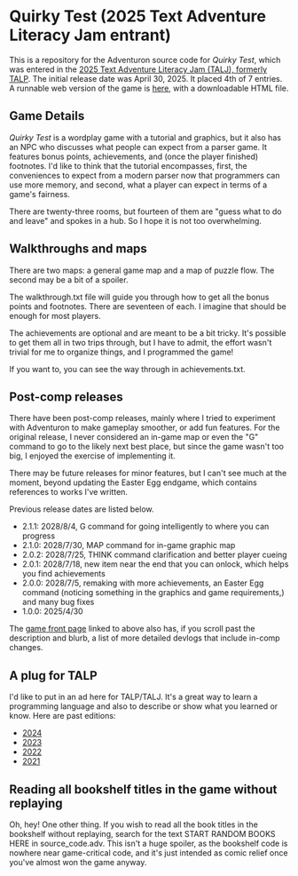 # Quirky Test (2025 Text Adventure Literacy Jam entrant)

This is a repository for the Adventuron source code for *Quirky Test*, which was entered in the [2025 Text Adventure Literacy Jam (TALJ), formerly TALP](https://itch.io/jam/talp2025). The initial release date was April 30, 2025. It placed 4th of 7 entries. A runnable web version of the game is [here](https://andrewschultz.itch.io/quirky-test), with a downloadable HTML file.

## Game Details

*Quirky Test* is a wordplay game with a tutorial and graphics, but it also has an NPC who discusses what people can expect from a parser game. It features bonus points, achievements, and (once the player finished) footnotes. I'd like to think that the tutorial encompasses, first, the conveniences to expect from a modern parser now that programmers can use more memory, and second, what a player can expect in terms of a game's fairness.

There are twenty-three rooms, but fourteen of them are "guess what to do and leave" and spokes in a hub. So I hope it is not too overwhelming.

## Walkthroughs and maps

There are two maps: a general game map and a map of puzzle flow. The second may be a bit of a spoiler.

The walkthrough.txt file will guide you through how to get all the bonus points and footnotes. There are seventeen of each. I imagine that should be enough for most players.

The achievements are optional and are meant to be a bit tricky. It's possible to get them all in two trips through, but I have to admit, the effort wasn't trivial for me to organize things, and I programmed the game!

If you want to, you can see the way through in achievements.txt.

## Post-comp releases

There have been post-comp releases, mainly where I tried to experiment with Adventuron to make gameplay smoother, or add fun features. For the original release, I never considered an in-game map or even the "G" command to go to the likely next best place, but since the game wasn't too big, I enjoyed the exercise of implementing it.

There may be future releases for minor features, but I can't see much at the moment, beyond updating the Easter Egg endgame, which contains references to works I've written.

Previous release dates are listed below.

* 2.1.1: 2028/8/4, G command for going intelligently to where you can progress
* 2.1.0: 2028/7/30, MAP command for in-game graphic map
* 2.0.2: 2028/7/25, THINK command clarification and better player cueing
* 2.0.1: 2028/7/18, new item near the end that you can onlock, which helps you find achievements
* 2.0.0: 2028/7/5, remaking with more achievements, an Easter Egg command (noticing something in the graphics and game requirements,) and many bug fixes
* 1.0.0: 2025/4/30

The [game front page](https://andrewschultz.itch.io/quirky-test) linked to above also has, if you scroll past the description and blurb, a list of more detailed devlogs that include in-comp changes.

## A plug for TALP

I'd like to put in an ad here for TALP/TALJ. It's a great way to learn a programming language and also to describe or show what you learned or know. Here are past editions:
* [2024](https://itch.io/jam/talp2024)
* [2023](https://itch.io/jam/talp2023)
* [2022](https://itch.io/jam/talp2022)
* [2021](https://itch.io/jam/talp)

## Reading all bookshelf titles in the game without replaying

Oh, hey! One other thing. If you wish to read all the book titles in the bookshelf without replaying, search for the text START RANDOM BOOKS HERE in source_code.adv. This isn't a huge spoiler, as the bookshelf code is nowhere near game-critical code, and it's just intended as comic relief once you've almost won the game anyway.